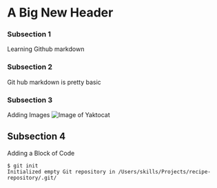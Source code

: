 # A Big New Header
### Subsection 1
Learning Github markdown
### Subsection 2
Git hub markdown is pretty basic

### Subsection 3 
Adding Images
![Image of Yaktocat](https://octodex.github.com/images/yaktocat.png)


## Subsection 4 
Adding a Block of Code
```
$ git init
Initialized empty Git repository in /Users/skills/Projects/recipe-repository/.git/
```
